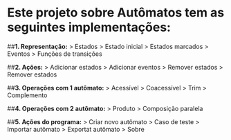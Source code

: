 ﻿# Este projeto sobre Autômatos tem as seguintes implementações:

##**1. Representação:**
	> Estados
	> Estado inicial
	> Estados marcados
	> Eventos
	> Funções de transições

##**2. Ações:**
	> Adicionar estados
	> Adicionar eventos
	> Remover estados
	> Remover estados

##**3. Operações com 1 autômato:**
	> Acessível
	> Coacessível
	> Trim
	> Complemento

##**4. Operações com 2 autômato:**
	> Produto
	> Composição paralela

##**5. Ações do programa:**
	> Criar novo autômato
	> Caso de teste
	> Importar autômato
	> Exportat autômato
	> Sobre
